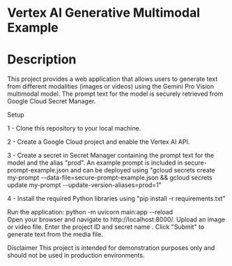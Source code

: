 # Vertex AI Generative Multimodal Example

# Description
This project provides a web application that allows users to generate text from different modalities (images or videos) using the Gemini Pro Vision multimodal model. The prompt text for the model is securely retrieved from Google Cloud Secret Manager.

Setup

1 - Clone this repository to your local machine.

2 - Create a Google Cloud project and enable the Vertex AI API.

3 - Create a secret in Secret Manager containing the prompt text for the model and the alias "prod". An example prompt is included in secure-prompt-example.json and can be deployed using
"gcloud secrets create my-prompt --data-file=secure-prompt-example.json && gcloud secrets update my-prompt --update-version-aliases=prod=1"

4 - Install the required Python libraries using "pip install -r requirements.txt"


Run the application:
python -m uvicorn main:app --reload  
Open your browser and navigate to http://localhost:8000/.
Upload an image or video file.
Enter the project ID and secret name .
Click "Submit" to generate text from the media file.

Disclaimer
This project is intended for demonstration purposes only and should not be used in production environments.

